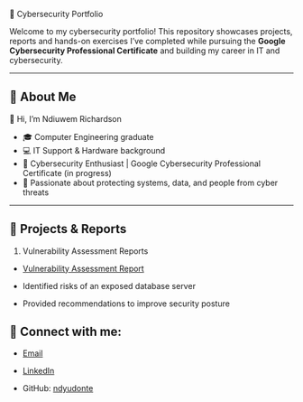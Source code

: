  🔐 Cybersecurity Portfolio  

Welcome to my cybersecurity portfolio! This repository showcases projects, reports and hands-on exercises I’ve completed while pursuing the **Google Cybersecurity Professional Certificate** and building my career in IT and cybersecurity.  

---

## 📌 About Me  
👋 Hi, I’m Ndiuwem Richardson  
- 🎓 Computer Engineering graduate  
- 💻 IT Support & Hardware background  
- 🔐 Cybersecurity Enthusiast | Google Cybersecurity Professional Certificate (in progress)  
- 🌱 Passionate about protecting systems, data, and people from cyber threats  

---

## 📂 Projects & Reports  

1. Vulnerability Assessment Reports  
  - [Vulnerability Assessment Report](https://github.com/ndyudonte/vulnerability-assessment-database-server)

  - Identified risks of an exposed database server  
  - Provided recommendations to improve security posture  

<h2> 🤳 Connect with me:</h2>

- [Email](mailto:ndyrichardson@yahoo.com)

- [LinkedIn](https://www.linkedin.com/in/ndiuwem-richardson)

- GitHub: [ndyudonte](https://github.com/ndyudonte/ndyudonte)



<!--
**joshmadakor1/joshmadakor1** is a ✨ _special_ ✨ repository because its `README.md` (this file) appears on your GitHub profile.

Here are some ideas to get you started:

- 🔭 I’m currently working on ...
- 🌱 I’m currently learning ...
- 👯 I’m looking to collaborate on ...
- 🤔 I’m looking for help with ...
- 💬 Ask me about ...
- 📫 How to reach me: ...
- 😄 Pronouns: ...
- ⚡ Fun fact: ...
-->
